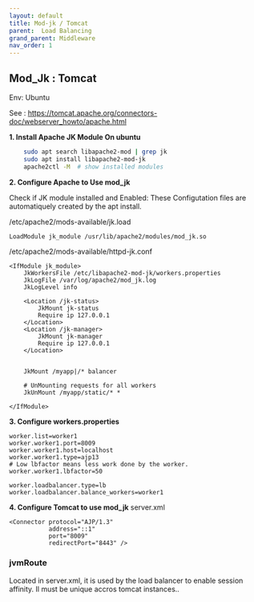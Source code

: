 ```yaml
---
layout: default
title: Mod-jk / Tomcat
parent:  Load Balancing
grand_parent: Middleware
nav_order: 1
---
```


## Mod_Jk : Tomcat
Env: Ubuntu 

See : https://tomcat.apache.org/connectors-doc/webserver_howto/apache.html

**1. Install Apache JK Module On ubuntu**
```sh
	sudo apt search libapache2-mod | grep jk
	sudo apt install libapache2-mod-jk
	apache2ctl -M  # show installed modules
```

**2. Configure Apache to Use mod_jk**

Check if JK module installed and Enabled: These Configutation files are automatiquely created by the apt install. 

/etc/apache2/mods-available/jk.load

	LoadModule jk_module /usr/lib/apache2/modules/mod_jk.so

/etc/apache2/mods-available/httpd-jk.conf

	<IfModule jk_module>
	    JkWorkersFile /etc/libapache2-mod-jk/workers.properties
	    JkLogFile /var/log/apache2/mod_jk.log
	    JkLogLevel info

	    <Location /jk-status>
	        JkMount jk-status
	        Require ip 127.0.0.1
	    </Location>
	    <Location /jk-manager>
	        JkMount jk-manager
	        Require ip 127.0.0.1
	    </Location>

	    
	    JkMount /myapp|/* balancer

	    # UnMounting requests for all workers
	    JkUnMount /myapp/static/* *

	</IfModule>

**3. Configure workers.properties**

	worker.list=worker1
	worker.worker1.port=8009
	worker.worker1.host=localhost
	worker.worker1.type=ajp13
	# Low lbfactor means less work done by the worker.
	worker.worker1.lbfactor=50

	worker.loadbalancer.type=lb
	worker.loadbalancer.balance_workers=worker1


**4. Configure Tomcat to use mod_jk**
server.xml

    <Connector protocol="AJP/1.3"
               address="::1"
               port="8009"
               redirectPort="8443" />


### jvmRoute  
Located in server.xml, it is used by the load balancer to enable session affinity. Il must be unique accros tomcat instances..

